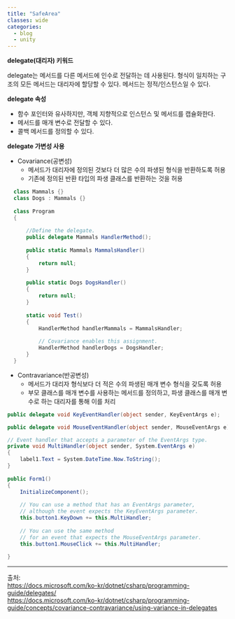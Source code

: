 ```yaml
---
title: "SafeArea"
classes: wide
categories: 
  - blog
  - unity
---
```

   

**delegate(대리자) 키워드**  
  
delegate는 메서드를 다른 메서드에 인수로 전달하는 데 사용된다. 형식이 일치하는 구조의 모든 메서드는 대리자에 할당할 수 있다. 메서드는 정적/인스턴스일 수 있다. 
  
**delegate 속성**  
  
* 함수 포인터와 유사하지만, 객체 지향적으로 인스턴스 및 메서드를 캡슐화한다.
* 메서드를 매개 변수로 전달할 수 있다.
* 콜백 메서드를 정의할 수 있다.
  
**delegate 가변성 사용**  
  
* Covariance(공변성)
  - 메서드가 대리자에 정의된 것보다 더 많은 수의 파생된 형식을 반환하도록 허용  
  - 기존에 정의된 반환 타입의 파생 클래스를 반환하는 것을 허용

```cs
  class Mammals {}  
  class Dogs : Mammals {}  
    
  class Program  
  {  
      
      //Define the delegate.
      public delegate Mammals HandlerMethod();  
    
      public static Mammals MammalsHandler()  
      {  
          return null;  
      }  
    
      public static Dogs DogsHandler()  
      {  
          return null;  
      }  
    
      static void Test()  
      {  
          HandlerMethod handlerMammals = MammalsHandler;  
    
          // Covariance enables this assignment.  
          HandlerMethod handlerDogs = DogsHandler;  
      }  
  }
```  
  
* Contravariance(반공변성)
  - 메서드가 대리자 형식보다 더 적은 수의 파생된 매개 변수 형식을 갖도록 허용  
  - 부모 클래스를 매개 변수를 사용하는 메서드를 정의하고, 파생 클래스를 매개 변수로 하는 대리자를 통해 이를 처리

```cs  
public delegate void KeyEventHandler(object sender, KeyEventArgs e);

public delegate void MouseEventHandler(object sender, MouseEventArgs e);

// Event handler that accepts a parameter of the EventArgs type.  
private void MultiHandler(object sender, System.EventArgs e)  
{  
    label1.Text = System.DateTime.Now.ToString();  
}  
  
public Form1()  
{  
    InitializeComponent();  
  
    // You can use a method that has an EventArgs parameter,  
    // although the event expects the KeyEventArgs parameter.  
    this.button1.KeyDown += this.MultiHandler;  
  
    // You can use the same method
    // for an event that expects the MouseEventArgs parameter.  
    this.button1.MouseClick += this.MultiHandler;  
  
}  

```  
  
---  
출처:   
<https://docs.microsoft.com/ko-kr/dotnet/csharp/programming-guide/delegates/>  
<https://docs.microsoft.com/ko-kr/dotnet/csharp/programming-guide/concepts/covariance-contravariance/using-variance-in-delegates>
